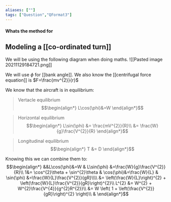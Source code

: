 ```yaml
---
aliases: [""]
tags: ["Question","QFormat3"]
---
```


#### Whats the method for
## Modeling a [[co-ordinated turn]]

We will be using the following diagram when doing maths.
![[Pasted image 20211129184721.png]]

We will use $\phi$ for [[bank angle]].
We also know the [[centrifugal force equation]] is $F=\frac{mv^{2}}{r}$

We know that the aircraft is in equilibrium:

> Vertacle equilibrium
> $$\begin{align*}
L\cos(\phi)&=W 
\end{align*}$$

> Horizontal equilibrium
> $$\begin{align*}
L\sin(\phi) &= \frac{mV^{2}}{R}\\
&= \frac{W}{g}\frac{V^{2}}{R}
\end{align*}$$

> Longitudinal equilibrium
> $$\begin{align*}
T    &= D
\end{align*}$$

Knowing this we can combine them to:
$$\begin{align*}
&&L\cos(\phi)&=W & L\sin(\phi) &=\frac{W}{g}\frac{V^{2}}{R}\\
1&= \cos^{2}\theta + \sin^{2}\theta & \cos(\phi)&=\frac{W}{L} & \sin(\phi) &=\frac{W}{L}\frac{V^{2}}{gR}\\\\
&= \left(\frac{W}{L}\right)^{2} + \left(\frac{W}{L}\frac{V^{2}}{gR}\right)^{2}\\
L^{2} &= W^{2} + W^{2}\frac{V^{4}}{g^{2}R^{2}}\\
&= W \left( 1 + \left(\frac{V^{2}}{gR}\right)^{2} \right)\\
&
\end{align*}$$